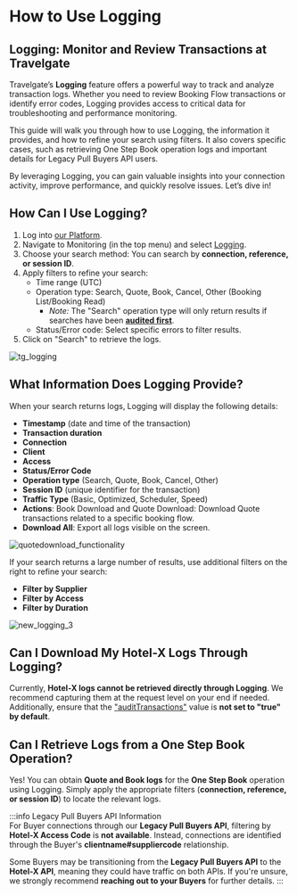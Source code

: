 ﻿---
sidebar_position: 2
---

# How to Use Logging

## Logging: Monitor and Review Transactions at Travelgate

Travelgate’s **Logging** feature offers a powerful way to track and analyze transaction logs. Whether you need to review Booking Flow transactions or identify error codes, Logging provides access to critical data for troubleshooting and performance monitoring.

This guide will walk you through how to use Logging, the information it provides, and how to refine your search using filters. It also covers specific cases, such as retrieving One Step Book operation logs and important details for Legacy Pull Buyers API users.

By leveraging Logging, you can gain valuable insights into your connection activity, improve performance, and quickly resolve issues. Let’s dive in! 

## How Can I Use Logging?

1. Log into [our Platform](https://www.travelgate.com/).
2. Navigate to Monitoring (in the top menu) and select [Logging](https://app.travelgate.com/logging).
3. Choose your search method: You can search by **connection, reference, or session ID**.
4. Apply filters to refine your search:
   - Time range (UTC)
   - Operation type: Search, Quote, Book, Cancel, Other (Booking List/Booking Read)  
     - *Note:* The "Search" operation type will only return results if searches have been **[audited first](/kb/app-features/monitoring-tools/logging/audit-searches-functionality)**.
   - Status/Error code: Select specific errors to filter results.
5. Click on "Search" to retrieve the logs.

![tg_logging](https://storage.travelgate.com/kbase/tg_logging.jpg)

## What Information Does Logging Provide?

When your search returns logs, Logging will display the following details:

- **Timestamp** (date and time of the transaction)
- **Transaction duration**
- **Connection**
- **Client**
- **Access**
- **Status/Error Code**
- **Operation type** (Search, Quote, Book, Cancel, Other)
- **Session ID** (unique identifier for the transaction)
- **Traffic Type** (Basic, Optimized, Scheduler, Speed)
- **Actions**: Book Download and Quote Download: Download Quote transactions related to a specific booking flow.
- **Download All**: Export all logs visible on the screen.

![quotedownload_functionality](https://storage.travelgate.com/kbase/quotedownload_functionality.jpg)

If your search returns a large number of results, use additional filters on the right to refine your search:
- **Filter by Supplier**
- **Filter by Access**
- **Filter by Duration**

![new_logging_3](https://storage.travelgate.com/kbase/new_logging_3.jpg)

## Can I Download My Hotel-X Logs Through Logging?

Currently, **Hotel-X logs cannot be retrieved directly through Logging**. We recommend capturing them at the request level on your end if needed. Additionally, ensure that the ["auditTransactions"](/kb/app-features/monitoring-tools/logging/audit-supplier-transactions#application-and-recommendations-on-the-audittransactions-field) value is **not set to "true" by default**.

## Can I Retrieve Logs from a One Step Book Operation?

Yes! You can obtain **Quote and Book logs** for the **One Step Book** operation using Logging. Simply apply the appropriate filters (**connection, reference, or session ID**) to locate the relevant logs.

:::info Legacy Pull Buyers API Information  
For Buyer connections through our **Legacy Pull Buyers API**, filtering by **Hotel-X Access Code** is **not available**. Instead, connections are identified through the Buyer's **clientname#suppliercode** relationship.  

Some Buyers may be transitioning from the **Legacy Pull Buyers API** to the **Hotel-X API**, meaning they could have traffic on both APIs. If you're unsure, we strongly recommend **reaching out to your Buyers** for further details.
:::
